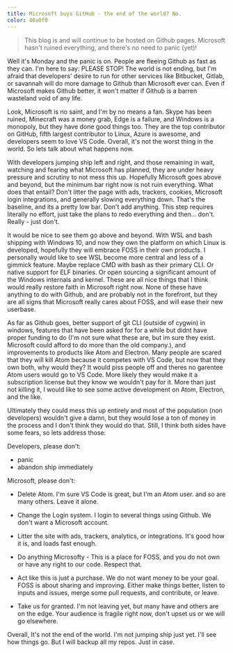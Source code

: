 ```yaml
---
title: Microsoft buys GitHub - the end of the world? No.
color: 40a0f0
---
```



>This blog is and will continue to be hosted on Github pages.
>Microsoft hasn't ruined everything, and there's no need to panic (yet)!


Well it's Monday and the panic is on. People are fleeing Github as fast as they can. I'm here to say: PLEASE STOP!
The world is not ending, but I'm afraid that developers' desire to run for other services like Bitbucket, Gitlab,
or savannah will do more damage to Github than Microsoft ever can. Even if Microsoft makes Github better, it won't
matter if Github is a barren wasteland void of any life.

Look, Microsoft is no saint, and I'm by no means a fan. Skype has been ruined, Minecraft was a money grab, 
Edge is a failure, and Windows is a monopoly, but they have done good things too. They are the top contributor on GitHub,
fifth largest contributor to Linux, Azure is awesome, and developers seem to love VS Code. Overall, it's not 
the worst thing in the world. So lets talk about what happens now.

With developers jumping ship left and right, and those remaining in wait, watching and fearing
what Microsoft has planned, they are under heavy pressure and scrutiny to not mess this up.
Hopefully Microsoft goes above and beyond, but the minimum bar right now is not ruin everything.
What does that entail? Don't litter the page with ads, trackers, cookies, Microsoft login integrations,
and generally slowing everything down. That's the baseline, and its a pretty low bar. Don't add anything.
This step requires literally no effort, just take the plans to redo everything and then... don't. 
Really - just don't.

It would be nice to see them go above and beyond. With WSL and bash shipping with Windows 10, and now they
own the platform on which Linux is developed, hopefully they will embrace FOSS in their own products.
I personally would like to see WSL become more central and less of a gimmick feature. Maybe replace CMD
with bash as their primary CLI. Or native support for ELF binaries. Or open sourcing a significant amount
of the Windows internals and kernel. These are all nice things that I think would really restore faith in
Microsoft right now. None of these have anything to do with Github, and are probably not in the forefront,
but they are all signs that Microsoft really cares about FOSS, and will ease their new userbase.

As far as Github goes, better support of git CLI (outside of cygwin) in windows, features that have been asked
for for a while but didnt have proper funding to do (I'm not sure what these are, but im sure they exist.
Microsoft could afford to do more than the old company.), and improvements to products like Atom and Electron.
Many people are scared that they will kill Atom because it competes with VS Code, but now that they own both,
why would they? It would piss people off and theres no garentee Atom users would go to VS Code. More likely
they would make it a subscription license but they know we wouldn't pay for it. More than just not killing it,
I would like to see some active development on Atom, Electron, and the like.

Ultimately they could mess this up entirely and most of the population (non developers) wouldn't give a damn,
but they would lose a ton of money in the process and I don't think they would do that. Still, I think both
sides have some fears, so lets address those:

Developers, please don't:
- panic
- abandon ship immediately

Microsoft, please don't:
 - Delete Atom. I'm sure VS Code is great, but I'm an Atom user. and so are many others. Leave it alone.
 
 - Change the Login system. I login to several things using Github. We don't want a Microsoft account.
 
 - Litter the site with ads, trackers, analytics, or integrations. It's good how it is, and loads fast enough.
 
 - Do anything Microsofty - This is a place for FOSS, and you do not own or have any right to our code. Respect that.
 
 - Act like this is just a purchase. We do not want money to be your goal. FOSS is about sharing and improving.
 Either make things better, listen to inputs and issues, merge some pull requests, and contribute, or leave.
 
 - Take us for granted. I'm not leaving yet, but many have and others are on the edge. Your audience is fragile
 right now, don't upset us or we will go elsewhere.
 
 
 Overall, It's not the end of the world. I'm not jumping ship just yet. I'll see how things go. But I will backup
 all my repos. Just in case.
